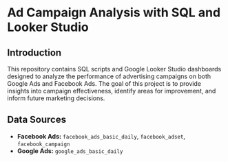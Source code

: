 # Ad Campaign Analysis with SQL and Looker Studio

## Introduction
This repository contains SQL scripts and Google Looker Studio dashboards designed to analyze the performance of advertising campaigns on both Google Ads and Facebook Ads. The goal of this project is to provide insights into campaign effectiveness, identify areas for improvement, and inform future marketing decisions.

## Data Sources
* **Facebook Ads:** `facebook_ads_basic_daily`, `facebook_adset`, `facebook_campaign`
* **Google Ads:** `google_ads_basic_daily`
